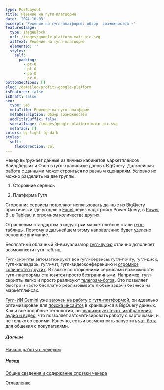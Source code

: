 ```yaml
---
type: PostLayout
title: Решение на гугл-платформе
date: '2024-10-03'
excerpt: 'Решение на гугл-платформе: обзор  возможностей →'
featuredImage:
  type: ImageBlock
  url: /images/google-platform-main-pic.svg
  altText: Решение на гугл-платформе
  elementId: ''
  styles:
    self:
      padding:
        - pt-0
        - pl-0
        - pb-0
        - pr-0
bottomSections: []
slug: /detailed-profits-google-platform
isFeatured: false
isDraft: false
seo:
  type: Seo
  metaTitle: Решение на гугл-платформе
  metaDescription: Обзор возможностей
  addTitleSuffix: false
  socialImage: /images/google-platform-main-pic.svg
  metaTags: []
colors: bg-light-fg-dark
styles:
  self:
    flexDirection: col
---
```

Чекер выгружает данные из личных кабинетов маркетплейсов Вайлдберриз и Озон в гугл-хранилище данных BigQuery. Дальнейшая работа с данными может строиться по разным сценариям. Условно их можно разделить на две группы:

1.  Сторонние сервисы

2.  Платформа Гугл

Сторонние сервисы позволяют использовать данные из BigQuery практически где угодно: в [Excel ](https://learn.microsoft.com/en-us/power-query/connectors/google-bigquery#connect-to-google-bigquery-data-from-power-query-desktop)через надстройку Power Query, в [Power BI](https://learn.microsoft.com/en-us/power-query/connectors/google-bigquery#connecting-to-google-bigquery-in-power-bi-desktop), в [Tableau ](https://www.tableau.com/solutions/workbook/explore-your-big-data-cloud)и огромном количестве [других](https://console.cloud.google.com/bigquery/partner-center).

Отраслевым стандартом в индустрии маркетплейсов стали [гугл-таблицы](https://cloud.google.com/bigquery/docs/connected-sheets). Поэтому в дальнейшем этому направлению будет уделено основное внимание.

Бесплатный облачный BI-визуализатор [гугл-лукер](https://cloud.google.com/bigquery/docs/visualize-looker-studio) отлично дополняет возможности гугл-таблиц.

[Гугл-скрипты](https://developers.google.com/apps-script/) автоматизируют все гугл-сервисы: гугл-почту, гугл-диск, гугл-календарь, гугл-чат, гугл-видеоконференцию и [огромное количество других](https://about.google/intl/ru/products/). В связке со сторонними сервисами возможности гугл-платформы становятся просто безграничными. Например, гугл-скрипты легко и просто реализуют [телеграм-ботов](https://habr.com/ru/articles/788206/). Это позволяет быстро и часто бесплатно реализовывать любые задачи бизнеса на маркетплейсах.

[Гугл-ИИ Gemini](https://cloud.google.com/bigquery/docs/data-insights) уже [заточен на работу с гугл-платформой](https://cloud.google.com/gemini/docs/overview), он идеально оптимизирован для [поиска инсайтов](https://cloud.google.com/bigquery/docs/data-insights) в хранящихся в BigQuery данных. Как и все подобные технологии, он [анализирует текст, изображения, аудио и видео](https://ai.google.dev/gemini-api/docs/models/gemini), что позволяет автоматизировать работу с карточками, и не только со своими. Конечно, есть и возможность запустить [чат-бота](https://extensions.dev/blogs/chatbot-with-gemini-firebase-extension) для общения с покупателями.

##### Дальше

[Начало работы с чекером](/blog/beginning-of-use/)

##### Назад

[Общие сведения и содержание справки чекера](/blog/short-overview/)

[Оглавление](/blog/table-of-contents)
